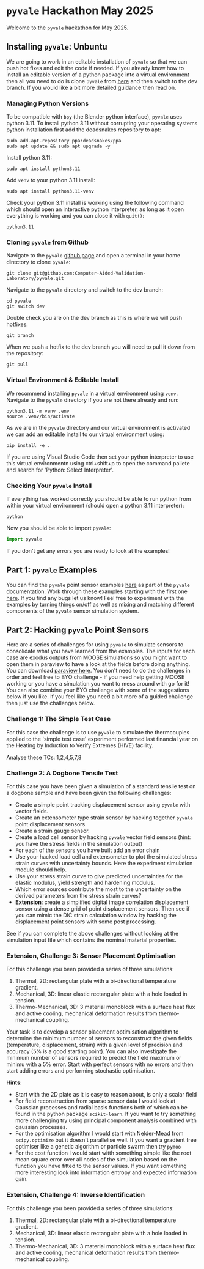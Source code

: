 # `pyvale` Hackathon May 2025
Welcome to the `pyvale` hackathon for May 2025.

## Installing `pyvale`: Unbuntu
We are going to work in an editable installation of `pyvale` so that we can push hot fixes and edit the code if needed. If you already know how to install an editable version of a python package into a virtual environment then all you need to do is clone `pyvale` from [here](https://github.com/Computer-Aided-Validation-Laboratory/pyvale) and then switch to the dev branch. If you would like a bit more detailed guidance then read on.

### Managing Python Versions
To be compatible with `bpy` (the Blender python interface), `pyvale` uses python 3.11. To install python 3.11 without corrupting your operating systems python installation first add the deadsnakes repository to apt:
```shell
sudo add-apt-repository ppa:deadsnakes/ppa
sudo apt update && sudo apt upgrade -y
```

Install python 3.11:
```shell
sudo apt install python3.11
```

Add `venv` to your python 3.11 install:
```shell
sudo apt install python3.11-venv
```

Check your python 3.11 install is working using the following command which should open an interactive python interpreter, as long as it open everything is working and you can close it with `quit()`:
```shell
python3.11
```

### Cloning `pyvale` from Github
Navigate to the `pyvale` [github page](https://github.com/Computer-Aided-Validation-Laboratory/pyvale) and open a terminal in your home directory to clone `pyvale`:

```shell
git clone git@github.com:Computer-Aided-Validation-Laboratory/pyvale.git
```

Navigate to the `pyvale` directory and switch to the dev branch:
```shell
cd pyvale
git switch dev
```

Double check you are on the dev branch as this is where we will push hotfixes:
```shell
git branch
```

When we push a hotfix to the dev branch you will need to pull it down from the repository:
```shell
git pull
```

### Virtual Environment & Editable Install
We recommend installing `pyvale` in a virtual environment using `venv`. Navigate  to the `pyvale` directory if you are not there already and run:

```shell
python3.11 -m venv .env
source .venv/bin/activate
```

As we are in the `pyvale` directory and our virtual environment is activated we can add an editable install to our virtual environment using:

```shell
pip install -e .
```

If you are using Visual Studio Code then set your python interpreter to use this virtual environmentn using ctrl+shift+p to open the command pallete and search for 'Python: Select Interpreter'.

### Checking Your `pyvale` Install
If everything has worked correctly you should be able to run python from within your virtual environment (should open a python 3.11 interpreter):
```shell
python
```

Now you should be able to import `pyvale`:
```python
import pyvale
```

If you don't get any errors you are ready to look at the examples!

## Part 1: `pyvale` Examples
You can find the `pyvale` point sensor examples [here](https://computer-aided-validation-laboratory.github.io/pyvale/examples/point/point.html) as part of the `pyvale` documentation. Work through these examples starting with the first one [here](https://computer-aided-validation-laboratory.github.io/pyvale/examples/point/ex1_1.html). If you find any bugs let us know! Feel free to experiment with the examples by turning things on/off as well as mixing and matching different components of the `pyvale` sensor simulation system.

## Part 2: Hacking `pyvale` Point Sensors
Here are a series of challenges for using `pyvale` to simulate sensors to consolidate what you have learned from the examples. The inputs for each case are exodus outputs from MOOSE simulations so you might want to open them in paraview to have a look at the fields before doing anything. You can download [paraview here](https://www.paraview.org/download/). You don't need to do the challenges in order and feel free to BYO challenge - if you need help getting MOOSE working or you have a simulation you want to mess around with go for it! You can also combine your BYO challenge with some of the suggestions below if you like. If you feel like you need a bit more of a guided challenge then just use the challenges below.

### Challenge 1: The Simple Test Case
For this case the challenge is to use `pyvale` to simulate the thermcouples applied to the 'simple test case' experiment performed last financial year on the Heating by Induction to Verify Extremes (HIVE) facility.

Analyse these TCs: 1,2,4,5,7,8

### Challenge 2: A Dogbone Tensile Test
For this case you have been given a simulation of a standard tensile test on a dogbone sample and have been given the following challenges:
- Create a simple point tracking displacement sensor using `pyvale` with vector fields.
- Create an extensometer type strain sensor by hacking together `pyvale` point displacement sensors.
- Create a strain gauge sensor.
- Create a load cell sensor by hacking `pyvale` vector field sensors (hint: you have the stress fields in the simulation output)
- For each of the sensors you have built add an error chain
- Use your hacked load cell and extensometer to plot the simulated stress strain curves with uncertainty bounds. Here the experiment simulation module should help.
- Use your stress strain curve to give predicted uncertainties for the elastic modulus, yield strength and hardening modulus.
- Which error sources contribute the most to the uncertainty on the derived parameters from the stress strain curves?
- **Extension**: create a simplified digital image correlation displacement sensor using a dense grid of point displacement sensors. Then see if you can mimic the DIC strain calculation window by hacking the displacement point sensors with some post processing.

See if you can complete the above challenges without looking at the simulation input file which contains the nominal material properties.


### Extension, Challenge 3: Sensor Placement Optimisation
For this challenge you been provided a series of three simulations:
1. Thermal, 2D: rectangular plate with a bi-directional temperature gradient.
2. Mechanical, 3D: linear elastic rectangular plate with a hole loaded in tension.
3. Thermo-Mechanical, 3D: 3 material monoblock with a surface heat flux and active cooling, mechanical deformation results from thermo-mechanical coupling.

Your task is to develop a sensor placement optimisation algorithm to determine the minimum number of sensors to reconstruct the given fields (temperature, displacement, strain) with a given level of precision and accuracy (5% is a good starting point). You can also investigate the minimum number of sensors required to predict the field maximum or minimu with a 5% error. Start with perfect sensors with no errors and then start adding errors and performing stochastic optimisation.

**Hints:**
- Start with the 2D plate as it is easy to reason about, is only a scalar field
- For field reconstruction from sparse sensor data I would look at Gaussian processes and radial basis functions both of which can be found in the python package `scikit-learn`. If you want to try something more challenging try using principal component analysis combined with gaussian processes.
- For the optimisation algorithm I would start with Nelder-Mead from `scipy.optimize` but it doesn't parallelise well. If you want a gradient free optimiser like a genetic algorithm or particle swarm then try `pymoo`
- For the cost function I would start witth something simple like the root mean square error over all nodes of the simulation based on the function you have fitted to the sensor values. If you want something more interesting look into information entropy and expected information gain.


### Extension, Challenge 4: Inverse Identification
For this challenge you been provided a series of three simulations:
1. Thermal, 2D: rectangular plate with a bi-directional temperature gradient.
2. Mechanical, 3D: linear elastic rectangular plate with a hole loaded in tension.
3. Thermo-Mechanical, 3D: 3 material monoblock with a surface heat flux and active cooling, mechanical deformation results from thermo-mechanical coupling.


